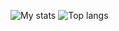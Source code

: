 ![My stats](https://github-readme-stats.vercel.app/api?username=phucngo2&show_icons=true&count_private=true&theme=tokyonight&rank_icon=github)
![Top langs](https://github-readme-stats.vercel.app/api/top-langs/?username=phucngo2&layout=compact&theme=tokyonight&langs_count=8)

<!--
**phucngo2/phucngo2** is a ✨ _special_ ✨ repository because its `README.md` (this file) appears on your GitHub profile.

Here are some ideas to get you started:

- 🔭 I’m currently working on ...
- 🌱 I’m currently learning ...
- 👯 I’m looking to collaborate on ...
- 🤔 I’m looking for help with ...
- 💬 Ask me about ...
- 📫 How to reach me: ...
- 😄 Pronouns: ...
- ⚡ Fun fact: ...
-->
